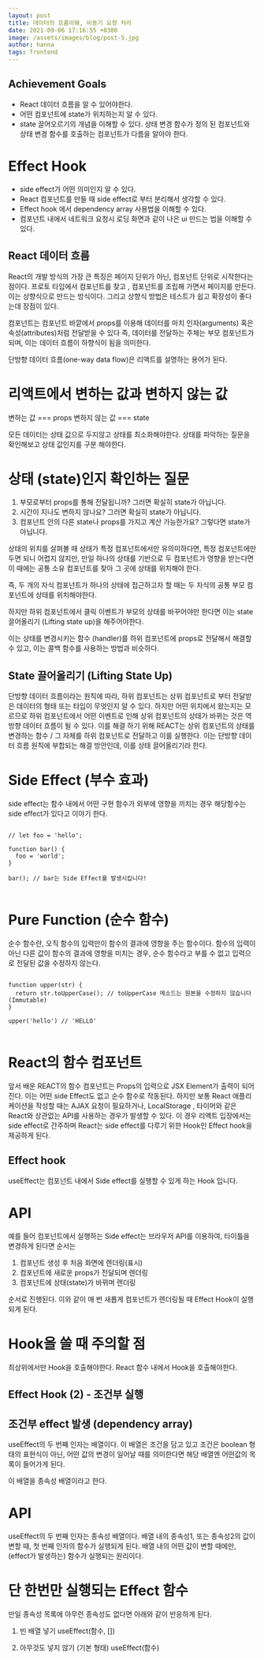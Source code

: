 ```yaml
---
layout: post
title: 데이터의 흐름이해, 비동기 요청 처리
date: 2021-09-06 17:16:55 +0300
image: /assets/images/blog/post-5.jpg
author: hanna
tags: frontend
---
```


## Achievement Goals

- React 데이터 흐름을 알 수 있어야한다.
- 어떤 컴포넌트에 state가 위치하는지 알 수 있다.
- state 끌어오르기의 개념을 이해할 수 있다.
  상태 변경 함수가 정의 된 컴포넌트와 상태 변경 함수를 호출하는 컴포넌트가 다름을 알아야 한다.

# Effect Hook

- side effect가 어떤 의미인지 알 수 있다.
- React 컴포넌트를 만들 때 side effect로 부터 분리해서 생각할 수 있다.
- Effect hook 에서 dependency array 사용법을 이해할 수 있다.
- 컴포넌트 내에서 네트워크 요청시 로딩 화면과 같이 나은 ui 만드는 법을 이해할 수 있다.

## React 데이터 흐름

React의 개발 방식의 가장 큰 특징은 페이지 단위가 아닌, 컴포넌트 단위로 시작한다는 점이다.
프로토 타입에서 컴포넌트를 찾고 , 컴포넌트를 조립해 가면서 페이지를 만든다.
이는 상향식으로 만드는 방식이다. 그리고 상향식 방법은 테스트가 쉽고 확장성이 좋다는데 장점이 있다.

컴포넌트는 컴포넌트 바깥에서 props를 이용해 데이터를 마치 인자(arguments) 혹은 속성(attributes)처럼 전달받을 수 있다
즉, 데이터를 전달하는 주체는 부모 컴포넌트가 되며, 이는 데이터 흐름이 하향식이 됨을 의미한다.

단방향 데이터 흐름(one-way data flow)은 리액트를 설명하는 용어가 된다.

# 리액트에서 변하는 값과 변하지 않는 값

변하는 값 === props
변하지 않는 값 === state

모든 데이터는 상태 값으로 두지않고 상태를 최소화해야한다.
상태를 파악하는 질문을 확인해보고 상태 값인지를 구분 해야한다.

# 상태 (state)인지 확인하는 질문

1. 부모로부터 props를 통해 전달됩니까? 그러면 확실히 state가 아닙니다.
2. 시간이 지나도 변하지 않나요? 그러면 확실히 state가 아닙니다.
3. 컴포넌트 안의 다른 state나 props를 가지고 계산 가능한가요? 그렇다면 state가 아닙니다.

상태의 위치를 살펴볼 때 상태가 특정 컴포넌트에서만 유의미하다면, 특정 컴포넌트에만 두면 되니 어렵지 않지만, 만일 하나의 상태를 기반으로 두 컴포넌트가 영향을 받는다면 이 때에는 공통 소유 컴포넌트를 찾아 그 곳에 상태를 위치해야 한다.

즉, 두 개의 자식 컴포넌트가 하나의 상태에 접근하고자 할 때는 두 자식의 공통 부모 컴포넌트에 상태를 위치해야한다.

하지만 하위 컴포넌트에서 클릭 이벤트가 부모의 상태를 바꾸어야만 한다면 이는 state 끌어올리기 (Lifting state up)을 해주어야한다.

이는 상태를 변경시키는 함수 (handler)를 하위 컴포넌트에 props로 전달해서 해결할 수 있고, 이는 콜백 함수를 사용하는 방법과 비슷하다.

## State 끌어올리기 (Lifting State Up)

단방향 데이터 흐름이라는 원칙에 따라, 하위 컴포넌트는 상위 컴포넌트로 부터 전달받은 데이터의 형태 또는 타입이 무엇인지 알 수 있다. 하지만 어떤 위치에서 왔는지는 모르므로 하위 컴포넌트에서 어떤 이벤트로 인해 상위 컴포넌트의 상태가 바뀌는 것은 역방향 데이터 흐름이 될 수 있다. 이를 해결 하기 위해 REACT는 상위 컴포넌트의 상태를 변경하는 함수 / 그 자체를 하위 컴포넌트로 전달하고 이를 실행한다.
이는 단방향 데이터 흐름 원칙에 부합되는 해결 방안인데, 이를 상태 끌어올리기라 한다.

# Side Effect (부수 효과)

side effect는 함수 내에서 어떤 구현 함수가 외부에 영향을 끼치는 경우 해당함수는 side effect가 있다고 이야기 한다.

<pre>
<code>
// let foo = 'hello';

function bar() {
  foo = 'world';
}

bar(); // bar는 Side Effect를 발생시킵니다!
</code>
</pre>

# Pure Function (순수 함수)

순수 함수란, 오직 함수의 입력만이 함수의 결과에 영향을 주는 함수이다.
함수의 입력이 아닌 다른 값이 함수의 결과에 영향을 미치는 경우, 순수 함수라고 부를 수 없고 입력으로 전달된 값을 수정하지 않는다.

<pre>
<code>
function upper(str) {
  return str.toUpperCase(); // toUpperCase 메소드는 원본을 수정하지 않습니다 (Immutable)
}

upper('hello') // 'HELLO'
</code>
</pre>

# React의 함수 컴포넌트

앞서 배운 REACT의 함수 컴포넌트는 Props의 입력으로 JSX Element가 출력이 되어진다.
이는 어떤 side Effect도 없고 순수 함수로 작동된다.
하지만 보통 React 애플리케이션을 작성할 때는 AJAX 요청이 필요하거나, LocalStorage , 타이머와 같은 React와 상관없는 API를 사용하는 경우가 발생할 수 있다.
이 경우 리액트 입장에서는 side effect로 간주하며 React는 side effect를 다루기 위한 Hook인 Effect hook을 제공하게 된다.

## Effect hook

useEffect는 컴포넌트 내에서 Side effect를 실행할 수 있게 하는 Hook 입니다.

# API

예를 들어 컴포넌트에서 실행하는 Side effect는 브라우저 API를 이용하여, 타이틀을 변경하게 된다면 순서는

1. 컴포넌트 생성 후 처음 화면에 렌더링(표시)
2. 컴포넌트에 새로운 props가 전달되며 렌더링
3. 컴포넌트에 상태(state)가 바뀌며 렌더링

순서로 진행된다. 이와 같이 매 번 새롭게 컴포넌트가 렌더링될 때 Effect Hook이 실행되게 된다.

# Hook을 쓸 때 주의할 점

최상위에서만 Hook을 호출해야한다.
React 함수 내에서 Hook을 호출해야한다.

## Effect Hook (2) - 조건부 실행

## 조건부 effect 발생 (dependency array)

useEffect의 두 번째 인자는 배열이다.
이 배열은 조건을 담고 있고 조건은 boolean 형태의 표현식이 아닌, 어떤 값의 변경이 일어날 때를 의미한다면 해당 배열엔 어떤값의 목록이 들어가게 된다.

이 배열을 종속성 배열이라고 한다.

# API

useEffect의 두 번째 인자는 종속성 배열이다. 배열 내의 종속성1, 또는 종속성2의 값이 변할 때, 첫 번째 인자의 함수가 실행되게 된다.
배열 내의 어떤 값이 변할 때에만, (effect가 발생하는) 함수가 실행되는 원리이다.

# 단 한번만 실행되는 Effect 함수

만일 종속성 목록에 아무런 종속성도 없다면 아래와 같이 반응하게 된다.

1. 빈 배열 넣기
   useEffect(함수, [])

2. 아무것도 넣지 않기 (기본 형태)
   useEffect(함수)
